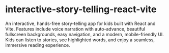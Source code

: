 # interactive-story-telling-react-vite
An interactive, hands-free story-telling app for kids built with React and Vite. Features include voice narration with auto-advance, beautiful fullscreen backgrounds, easy navigation, and a modern, mobile-friendly UI. Kids can listen to stories, see highlighted words, and enjoy a seamless, immersive reading experience.
